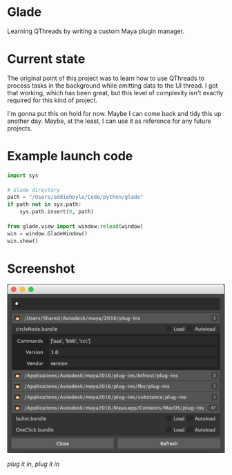 # Glade
Learning QThreads by writing a custom Maya plugin manager.

# Current state
The original point of this project was to learn how to use QThreads to process tasks in the background while emitting data to the UI thread. I got that working, which has been great, but this level of complexity isn't exactly required for this kind of project.

I'm gonna put this on hold for now. Maybe I can come back and tidy this up another day. Maybe, at the least, I can use it as reference for any future projects.

# Example launch code
```python
import sys

# Glade directory
path = "/Users/eddiehoyle/Code/python/glade"
if path not in sys.path:
    sys.path.insert(0, path)

from glade.view import window;reload(window)
win = window.GladeWindow()
win.show()
```

# Screenshot
![screenshot](screenshot.png)

_plug it in, plug it in_
